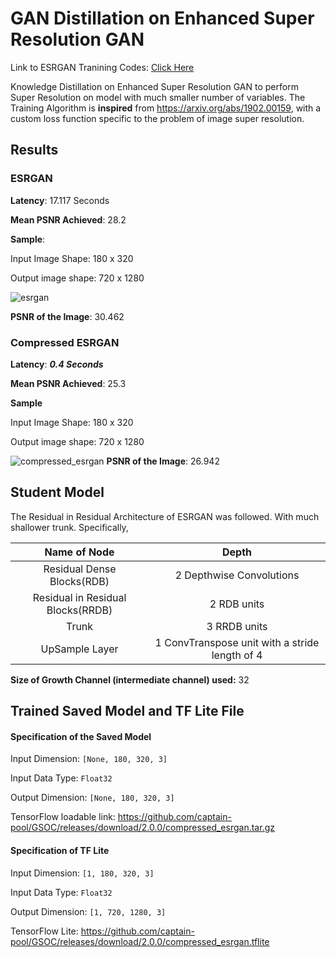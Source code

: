 # GAN Distillation on Enhanced Super Resolution GAN
Link to ESRGAN Tranining Codes: [Click Here](E2_ESRGAN)

Knowledge Distillation on Enhanced Super Resolution GAN to perform Super Resolution on model with much smaller number of
variables.
The Training Algorithm is **inspired** from https://arxiv.org/abs/1902.00159, with a custom loss function specific to the 
problem of image super resolution.

Results
------------------

### ESRGAN
**Latency**: 17.117 Seconds

**Mean PSNR Achieved**: 28.2

**Sample**:

Input Image Shape: 180 x 320

Output image shape: 720 x 1280

![esrgan](https://user-images.githubusercontent.com/13994201/63640629-251a1e80-c6c0-11e9-98bc-04432c7064e2.jpg "ESRGAN")

**PSNR of the Image**: 30.462

### Compressed ESRGAN
**Latency**: _**0.4 Seconds**_

**Mean PSNR Achieved**: 25.3

**Sample**

Input Image Shape: 180 x 320

Output image shape: 720 x 1280

![compressed_esrgan](https://user-images.githubusercontent.com/13994201/63640526-1121ed00-c6bf-11e9-99f5-0b48069fe784.jpg "Compressed ESRGAN")
**PSNR of the Image**: 26.942

Student Model
----------------
The Residual in Residual Architecture of ESRGAN was followed. With much shallower trunk.
Specifically,

|Name of Node|Depth|
|:-:|:-:|
|Residual Dense Blocks(RDB)|2 Depthwise Convolutions|
|Residual in Residual Blocks(RRDB)|2 RDB units|
|Trunk|3 RRDB units|
|UpSample Layer|1 ConvTranspose unit with a stride length of 4|

**Size of Growth Channel (intermediate channel) used:** 32

Trained Saved Model and TF Lite File
-----------------------------------------

#### Specification of the Saved Model
Input Dimension: `[None, 180, 320, 3]`

Input Data Type: `Float32`

Output Dimension: `[None, 180, 320, 3]`

TensorFlow loadable link: https://github.com/captain-pool/GSOC/releases/download/2.0.0/compressed_esrgan.tar.gz

#### Specification of TF Lite
Input Dimension: `[1, 180, 320, 3]`

Input Data Type: `Float32`

Output Dimension: `[1, 720, 1280, 3]`

TensorFlow Lite: https://github.com/captain-pool/GSOC/releases/download/2.0.0/compressed_esrgan.tflite
